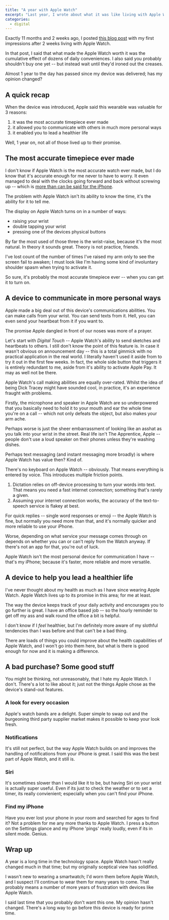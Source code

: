 ```yaml
---
title: "A year with Apple Watch"
excerpt: "Last year, I wrote about what it was like living with Apple Watch after 2 weeks. 12 months on, is it any use?"
categories:
  - digital
---
```


Exactly 11 months and 2 weeks ago, I posted [this blog post](http://jrpeart.com/2015/05/18/apple-watch-thoughts-impressions/) with my first impressions after 2 weeks living with Apple Watch. 

In that post, I said that what made the Apple Watch worth it was the cumulative effect of dozens of daily conveniences. I also said you probably shouldn't buy one yet -- but instead wait until they'd ironed out the creases.

Almost 1 year to the day has passed since my device was delivered; has my opinion changed?

## A quick recap

When the device was introduced, Apple said this wearable was valuable for 3 reasons:

1. it was the most accurate timepiece ever made
2. it allowed you to communicate with others in much more personal ways
3. it enabled you to lead a healthier life

Well, 1 year on, not all of those lived up to their promise.

## The most accurate timepiece ever made

I don't know if Apple Watch is the most accurate watch ever made, but I do know that it's accurate enough for me never to have to worry. It even managed to deal with the clocks going forward and back without screwing up -- which is [more than can be said for the iPhone](http://www.gottabemobile.com/2016/03/12/iphone-daylight-saving-2015/).

The problem with Apple Watch isn't its ability to know the time, it's the ability for it to tell me. 

The display on Apple Watch turns on in a number of ways:

- raising your wrist
- double tapping your wrist
- pressing one of the devices physical buttons

By far the most used of those three is the wrist-raise, because it's the most natural. In theory it sounds great. Theory is not practice, friends.

I've lost count of the number of times I've raised my arm only to see the screen fail to awaken; I must look like I'm having some kind of involuntary shoulder spasm when trying to activate it. 

So sure, it's probably the most accurate timepiece ever -- when you can get it to turn on.

## A device to communicate in more personal ways

Apple made a big deal out of this device's communications abilities. You can make calls from your wrist. You can send texts from it. Hell, you can even send your heartbeat from it if you want to. 

The promise Apple dangled in front of our noses was more of a prayer. 

Let's start with *Digital Touch* -- Apple Watch's ability to send sketches and heartbeats to others. I still don't know the point of this feature is. In case it wasn't obvious on announcement day -- this is a total gimmick with no practical application in the real world. I literally haven't used it aside from to try it out in the first few weeks. In fact, the whole side button that triggers it is entirely redundant to me, aside from it's ability to activate Apple Pay. It may as well not be there.

Apple Watch's call making abilities are equally over-rated. Whilst the idea of being Dick Tracey might have sounded cool, in practice, it's an experience fraught with problems. 

Firstly, the microphone and speaker in Apple Watch are so underpowered that you basically need to hold it to your mouth and ear the whole time you're on a call -- which not only defeats the object, but also makes your arm ache. 

Perhaps worse is just the sheer embarrassment of looking like an asshat as you talk into your wrist in the street. Real life isn't The Apprentice, Apple -- people don't use a loud speaker on their phones unless they're washing dishes.

Perhaps text messaging (and instant messaging more broadly) is where Apple Watch has value then? Kind of.

There's no keyboard on Apple Watch -- obviously. That means everything is entered by voice. This introduces multiple friction points.

1. Dictation relies on off-device processing to turn your words into text. That means you need a fast internet connection; something that's rarely a given. 
2. Assuming your internet connection works, the accuracy of the text-to-speech service is flakey at best.

For quick replies -- single word responses or emoji -- the Apple Watch is fine, but normally you need more than that, and it's normally quicker and more reliable to use your iPhone.

Worse, depending on what service your message comes through on depends on whether you can or can't reply from the Watch anyway. If there's not an app for that, you're out of luck.

Apple Watch isn't the most personal device for communication I have -- that's my iPhone; because it's faster, more reliable and more versatile. 

## A device to help you lead a healthier life

I've never thought about my health as much as I have since wearing Apple Watch. Apple Watch lives up to its promise in this area; for me at least. 

The way the device keeps track of your daily activity and encourages you to go further is great. I have an office based job -- so the hourly reminder to get off my ass and walk round the office a bit is helpful.

I don't know if I *feel* healthier, but I'm definitely more aware of my slothful tendencies than I was before and that can't be a bad thing.

There are loads of things you could improve about the health capabilities of Apple Watch, and I won't go into them here, but what is there is good enough for now and it is making a difference.

## A bad purchase? Some good stuff

You might be thinking, not unreasonably, that I hate my Apple Watch. I don't. There's a lot to like about it; just not the things Apple chose as the device's stand-out features.

### A look for every occasion

Apple's watch bands are a delight. Super simple to swap out and the burgeoning third party supplier market makes it possible to keep your look fresh.

### Notifications

It's still not perfect, but the way Apple Watch builds on and improves the handling of notifications from your iPhone is great. I said this was the best part of Apple Watch, and it still is.

###  Siri

It's sometimes slower than I would like it to be, but having Siri on your wrist is actually super useful. Even if its just to check the weather or to set a timer, its really convienient; especially when you can't find your iPhone.

### Find my iPhone

Have you ever lost your phone in your room and searched for ages to find it? Not a problem for me any more thanks to Apple Watch. I press a button on the Settings glance and my iPhone 'pings' really loudly, even if its in silent mode. Genius.

## Wrap up

A year is a long time in the technology space. Apple Watch hasn't really changed much in that time; but my originally sceptical view has solidified.

I wasn't new to wearing a smartwatch; I'd worn them before Apple Watch, and I suspect I'll continue to wear them for many years to come. That probably means a number of more years of frustration with devices like Apple Watch.

I said last time that you probably don't want this one. My opinion hasn't changed. There's a long way to go before this device is ready for prime time.

